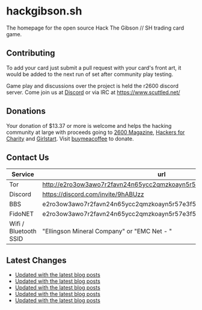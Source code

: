 # hackgibson.sh
The homepage for the open source Hack The Gibson // SH trading card game.


## Contributing

To add your card just submit a pull request with your card's front art, it would be added to the next run of set after community play testing.

Game play and discussions over the project is held the r2600 discord server. Come join us at [Discord](https://discord.com/invite/9hABUzz) or via IRC at https://www.scuttled.net/


## Donations

Your donation of $13.37 or more is welcome and helps the hacking community at large with proceeds going to [2600 Magazine](https://2600.com/), [Hackers for Charity](https://hackersforcharity.org) and [Girlstart](https://girlstart.org).  Visit [buymeacoffee](https://www.buymeacoffee.com/hackgibson.sh) to donate.


## Contact Us

Service | url
-|-
Tor | http://e2ro3ow3awo7r2favn24n65ycc2qmzkoayn5r57e3f56nvjwdcgg32ad.onion
Discord | https://discord.com/invite/9hABUzz
BBS | e2ro3ow3awo7r2favn24n65ycc2qmzkoayn5r57e3f56nvjwdcgg32ad.onion:23
FidoNET | e2ro3ow3awo7r2favn24n65ycc2qmzkoayn5r57e3f56nvjwdcgg32ad.onion:24554
Wifi / Bluetooth SSID | "Ellingson Mineral Company" or "EMC Net - <fidonet address>"

## Latest Changes
<!-- BLOG-POST-LIST:START -->
- [Updated with the latest blog posts](https://github.com/DFW2600/hackgibson.sh/commit/31b04d11d27de7f3520e09838181c9fe3da165e6)
- [Updated with the latest blog posts](https://github.com/DFW2600/hackgibson.sh/commit/aa5b39c721e8ee05a88fb611d9de9f160ffe9ad0)
- [Updated with the latest blog posts](https://github.com/DFW2600/hackgibson.sh/commit/1b98c4c8d1946c8cc0154f8888baad84c5fd9068)
- [Updated with the latest blog posts](https://github.com/DFW2600/hackgibson.sh/commit/a3756833bab8b21dd7779b9b0e4d8b492ef41111)
- [Updated with the latest blog posts](https://github.com/DFW2600/hackgibson.sh/commit/36e44475b3705694b39897f7fa47bcbc1e959870)
<!-- BLOG-POST-LIST:END -->
